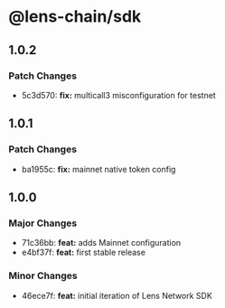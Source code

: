 # @lens-chain/sdk

## 1.0.2

### Patch Changes

- 5c3d570: **fix:** multicall3 misconfiguration for testnet

## 1.0.1

### Patch Changes

- ba1955c: **fix:** mainnet native token config

## 1.0.0

### Major Changes

- 71c36bb: **feat:** adds Mainnet configuration
- e4bf37f: **feat:** first stable release

### Minor Changes

- 46ece7f: **feat:** initial iteration of Lens Network SDK
